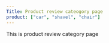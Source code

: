 ```yaml
---
Title: Product review cateogory page
product: ["car", "shavel", "chair"]
---
```

This is product review category page


